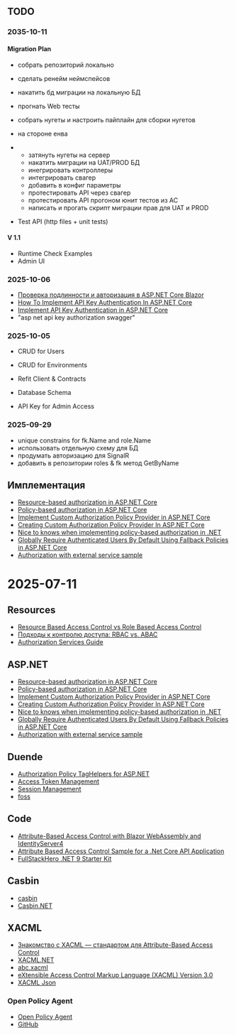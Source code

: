 ## TODO

### 2035-10-11

#### Migration Plan

- собрать репозиторий локально
- сделать ренейм неймспейсов
- накатить бд миграции на локальную БД
- прогнать Web тесты
- собрать нугеты и настроить пайплайн для сборки нугетов
- на стороне енва
-   - затянуть нугеты на сервер
    - накатить миграции на UAT/PROD БД
    - инегрировать контроллеры
    - интегрировать свагер
    - добавить в конфиг параметры
    - протестировать API через свагер
    - протестировать API прогоном юнит тестов из AC
    - написать и прогать скрипт миграции прав для UAT и PROD

- Test API (http files + unit tests)

#### V 1.1

- Runtime Check Examples
- Admin UI

### 2025-10-06

- [Проверка подлинности и авторизация в ASP.NET Core Blazor](https://learn.microsoft.com/ru-ru/aspnet/core/blazor/security/?view=aspnetcore-9.0&tabs=visual-studio)
- [How To Implement API Key Authentication In ASP.NET Core](https://www.milanjovanovic.tech/blog/how-to-implement-api-key-authentication-in-aspnet-core)
- [Implement API Key Authentication in ASP.NET Core](https://code-maze.com/aspnetcore-api-key-authentication/)
- "asp net api key authorization swagger"


### 2025-10-05

+ CRUD for Users
+ CRUD for Environments

+ Refit Client & Contracts

+ Database Schema
+ API Key for Admin Access


### 2025-09-29

- unique constrains for fk.Name and role.Name
- использовать отдельную схему для БД
- продумать авторизацию для SignalR
- добавить в репозитории roles & fk метод GetByName

## Имплементация

- [Resource-based authorization in ASP.NET Core](https://learn.microsoft.com/en-us/aspnet/core/security/authorization/resourcebased?view=aspnetcore-9.0)
- [Policy-based authorization in ASP.NET Core](https://learn.microsoft.com/en-us/aspnet/core/security/authorization/policies?view=aspnetcore-9.0)
- [Implement Custom Authorization Policy Provider in ASP.NET Core](https://code-maze.com/aspnetcore-implement-custom-authorization-policy-provider-in-asp-net-core/)
- [Creating Custom Authorization Policy Provider In ASP.NET Core](https://www.c-sharpcorner.com/article/creating-custom-authorization-policy-provider-in-asp-net-code/)
- [Nice to knows when implementing policy-based authorization in .NET](https://timdeschryver.dev/blog/nice-to-knows-when-implementing-policy-based-authorization-in-net)
- [Globally Require Authenticated Users By Default Using Fallback Policies in ASP.NET Core](https://scottsauber.com/2020/01/20/globally-require-authenticated-users-by-default-using-fallback-policies-in-asp-net-core/)
- [Authorization with external service sample](https://github.com/dotnet/AspNetCore.Docs.Samples/tree/main/samples/aspnetcore-authz-with-ext-authz-service)


# 2025-07-11

## Resources

- [Resource Based Access Control vs Role Based Access Control](https://stackoverflow.com/questions/18435219/resource-based-access-control-vs-role-based-access-control)
- [Подходы к контролю доступа: RBAC vs. ABAC](https://habr.com/ru/companies/custis/articles/248649/)
- [Authorization Services Guide](https://www.keycloak.org/docs/latest/authorization_services/index.html)

## ASP.NET

- [Resource-based authorization in ASP.NET Core](https://learn.microsoft.com/en-us/aspnet/core/security/authorization/resourcebased?view=aspnetcore-9.0)
- [Policy-based authorization in ASP.NET Core](https://learn.microsoft.com/en-us/aspnet/core/security/authorization/policies?view=aspnetcore-9.0)
- [Implement Custom Authorization Policy Provider in ASP.NET Core](https://code-maze.com/aspnetcore-implement-custom-authorization-policy-provider-in-asp-net-core/)
- [Creating Custom Authorization Policy Provider In ASP.NET Core](https://www.c-sharpcorner.com/article/creating-custom-authorization-policy-provider-in-asp-net-code/)
- [Nice to knows when implementing policy-based authorization in .NET](https://timdeschryver.dev/blog/nice-to-knows-when-implementing-policy-based-authorization-in-net)
- [Globally Require Authenticated Users By Default Using Fallback Policies in ASP.NET Core](https://scottsauber.com/2020/01/20/globally-require-authenticated-users-by-default-using-fallback-policies-in-asp-net-core/)
- [Authorization with external service sample](https://github.com/dotnet/AspNetCore.Docs.Samples/tree/main/samples/aspnetcore-authz-with-ext-authz-service)

## Duende

- [Authorization Policy TagHelpers for ASP.NET](https://duendesoftware.com/blog/20250422-authorization-policy-tag-helper-aspnetcore-razor-view)
- [Access Token Management](https://github.com/DuendeSoftware/foss/tree/main/access-token-management)
- [Session Management](https://duendesoftware.com/blog/20220406-session-management)
- [foss](https://github.com/DuendeSoftware/foss/tree/main)


## Code

- [Attribute-Based Access Control with Blazor WebAssembly and IdentityServer4](https://code-maze.com/atribute-based-access-control-blazor-webassembly-identityserver4/)
- [Attribute Based Access Control Sample for a .Net Core API Application](https://github.com/venbacodes/ABAC-Sample-for-API)
- [FullStackHero .NET 9 Starter Kit](https://github.com/fullstackhero/dotnet-starter-kit)

##  Casbin

- [casbin](https://github.com/casbin/casbin)
- [Casbin.NET](https://github.com/casbin/Casbin.NET)

## XACML

- [Знакомство с XACML — стандартом для Attribute-Based Access Control](https://habr.com/ru/companies/custis/articles/258861/)
- [XACML.NET](https://github.com/Condeti/XACML.NET/tree/master)
- [abc.xacml](https://github.com/abc-software/abc.xacml)
- [eXtensible Access Control Markup Language (XACML) Version 3.0](https://docs.oasis-open.org/xacml/3.0/xacml-3.0-core-spec-os-en.html)
- [XACML Json](https://docs.oasis-open.org/xacml/xacml-json-http/v1.0/xacml-json-http-v1.0.html)


### Open Policy Agent

- [Open Policy Agent](https://www.openpolicyagent.org/)
- [GitHub](https://github.com/open-policy-agent/opa)



